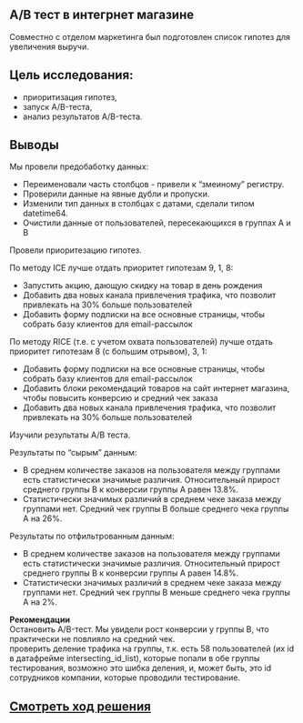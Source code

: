 ## A/B тест в интегрнет магазине

Совместно с отделом маркетинга был подготовлен список гипотез для увеличения выручи.

## Цель исследования:

- приоритизация гипотез, 
- запуск A/B-теста,  
- анализ результатов A/B-теста.


## Выводы

Мы провели предобаботку данных:  

- Переименовали часть столбцов - привели к “змеиному” регистру.
- Проверили данные на явные дубли и пропуски.
- Изменили тип данных в столбцах с датами, сделали типом datetime64.
- Очистили данные от пользователей, пересекающихся в группах А и В

Провели приоритезацию гипотез.  

По методу ICE лучше отдать приоритет гипотезам 9, 1, 8:  

- Запустить акцию, дающую скидку на товар в день рождения
- Добавить два новых канала привлечения трафика, что позволит привлекать на 30% больше пользователей
- Добавить форму подписки на все основные страницы, чтобы собрать базу клиентов для email-рассылок

По методу RICE (т.е. с учетом охвата пользователей) лучше отдать приоритет гипотезам 8 (с большим отрывом), 3, 1:  

- Добавить форму подписки на все основные страницы, чтобы собрать базу клиентов для email-рассылок
- Добавить блоки рекомендаций товаров на сайт интернет магазина, чтобы повысить конверсию и средний чек заказа
- Добавить два новых канала привлечения трафика, что позволит привлекать на 30% больше пользователей

Изучили результаты A/B теста.  

Результаты по “сырым” данным:  

- В среднем количестве заказов на пользователя между группами есть статистически значимые различия. Относительный прирост среднего группы B к конверсии группы A равен 13.8%.
- Статистически значимых различий в среднем чеке заказа между группами нет. Средний чек группы B больше среднего чека группы А на 26%.

Результаты по отфильтрованным данным:  

- В среднем количестве заказов на пользователя между группами есть статистически значимые различия. Относительный прирост среднего группы B к конверсии группы A равен 14.8%.
- Статистически значимых различий в среднем чеке заказа между группами нет. Средний чек группы B меньше среднего чека группы А на 2%.
  
  
**Рекомендации**  
Остановить A/B-тест. Мы увидели рост конверсии у группы B, что практически не повлияло на средний чек.  
проверить деление трафика на группы, т.к. есть 58 пользователей (их id в датафрейме intersecting_id_list), которые попали в обе группы тестирования, возможно это шибка деления, и, может быть, это id сотрудников компании, которые проводили тестирование.

## [Cмотреть ход решения](https://github.com/laringerman/portfolio/blob/main/08-ab_test_store_revenue/1.0-lgg-a_b_test.ipynb)
